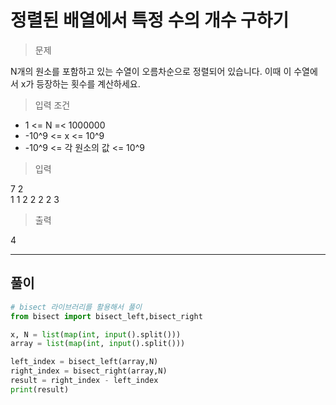 # 정렬된 배열에서 특정 수의 개수 구하기
> 문제

 N개의 원소를 포함하고 있는 수열이 오름차순으로 정렬되어 있습니다.
 이때 이 수열에서 x가 등장하는 횟수를 계산하세요.
 
> 입력 조건

* 1 <= N =< 1000000
* -10^9 <= x <= 10^9
* -10^9 <= 각 원소의 값 <= 10^9

> 입력

7 2\
1 1 2 2 2 2 3

> 출력

4

---
## 풀이

```python
# bisect 라이브러리를 활용해서 풀이
from bisect import bisect_left,bisect_right

x, N = list(map(int, input().split()))
array = list(map(int, input().split()))

left_index = bisect_left(array,N)
right_index = bisect_right(array,N)
result = right_index - left_index
print(result)
```